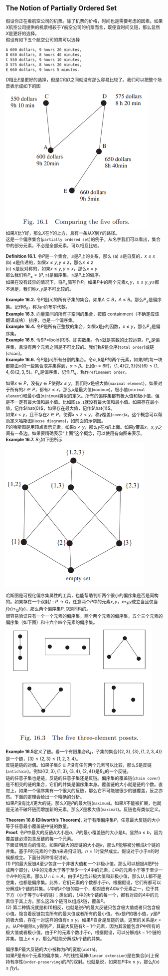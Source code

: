 ##  The Notion of Partially Ordered Set
假设你正在看航空公司的机票。除了机票的价格，时间也是需要考虑的因素。如果$X$航空公司提供的机票相较于$Y$航空公司的机票而言，既便宜时间又短，那么显然$X$是更好的选择。  
假设有如下五个航空公司的票可以选择
```
A 600 dollars, 9 hours 20 minutes,
B 650 dollars, 8 hours 40 minutes,
C 550 dollars, 9 hours 10 minutes,
D 575 dollars, 8 hours 20 minutes,
E 660 dollars, 9 hours 5 minutes.
```
$D$相比$E$是更好的选择，但是$C$和$D$之间就没有那么容易比较了。我们可以把整个场景表示成如下的图  
![](1601.png)  
如果$X$比$Y$好，那么$X$在$Y$的上方，且有一条从$X$到$Y$的路径。  
这是一个偏序集合(`partially ordered set`)的例子。从名字我们可以看出，集合中的部分元素，不必是全部元素，可以相互比较。

**Definition 16.1.** 令$P$是一个集合，$\leq$是$P$上的关系，那么
(a) $\leq$是自反的，$x\leq x$  
(b) $\leq$是传递的，如果$x\leq y, y\leq z$，那么$x\leq z$  
(c) $\leq$是反对称的，如果$x\leq y, y\leq x$，那么$x=y$  
那么我们称$P_\leq =(P,\leq)$是偏序集，$\leq$是$P$上的偏序。  
如果在没有歧异的情况下，将$P_\leq$简写作$P$。如果$P$中的两个元素$x,y$，$x\leq y, y\leq$都不满足，我们称$x,y$是不可比较的。

**Example 16.2.** 令$P$是$[n]$的所有子集的集合。如果$A\subseteq B$，$A\leq B$。那么$P_\leq$是偏序集。记作$B_n$，称为$n$阶布尔代数。  
**Example 16.3.** 向量空间的所有子空间的集合，按照 containment（不确定应该翻译成啥） 排序，也是一个偏序集。  
**Example 16.4.** 令$P$是所有正整数的集合，如果$x$是$y$的因数，$x\leq y$，那么$P_\leq$是偏序集。  
**Example 16.5.** 令$P=\bold{R}$，即实数集。令$\leq$就是实数的比较运算。$P_\leq$是偏序集，且没有两个元素之间是不可比较的。我们称$R$是全序(`total order`)或链(`chian`)。  
**Example 16.6.** 令$P$是$[n]$所有分割的集合。令$\alpha,\beta$是$P$的两个元素，如果$\beta$的每一块都能由$\alpha$的一些集合取并集得到，$\alpha\leq\beta$。比如$n=6$时，$\{1,4\}\{2,3\}\{5\}\{6\}\leq\{1,4,6\}\{2,3,5\}$。$P_\leq$是偏序集，记作$\Pi_n$，称作`refinement order`。

如果$x\in P$，没有$y\in P$使得$x\leq y$，我们称$x$是极大值(`maximal element`)，如果对于所有的$z\in P$，都有$z\leq x$，那么$x$是最大值(`maximum`)。极小值(`minimal element`)和最小值(`minimum`)类似的定义。所有的偏序集都有极大值和极小值，但是不一定有最大值和最小值。比如图`16.1`就没有最大值和最小值。如果存在最小值，记作$\hat{0}$，如果存在最大值，记作$\hat{1}$。  
如果$x< y$，且不存在$z\in P$，使得$x<z<y$，称$y$覆盖(`cover`)$x$。这个概念可以帮助定义哈斯图(`Hasse diagrams`)，如前面的示例图。  
$P$的哈斯图是用顶点表示元素，如果$x<y$，那么$y$在$x$的上面。如果$y$覆盖$x$，$x,y$之间有一条边。如果要精确表示“上面”这个概念，可以使用有向图来表示。  
**Example 16.7.** $B_3$如下图所示  
![](1602.png)

哈斯图是可视化偏序集属性的工具，也能帮助判断两个很小的偏序集是否是同构的。如果存在一个双射$f:P\to Q$，任意两个$P$中的元素$x,y$，$x\leq_P y$成立当且仅当$f(x)\leq_Q f(y)$，那么两个偏序集$P,Q$是同构的。  
很容易验证只有一个一个元素的偏序集，两个两个元素的偏序集，五个三个元素的偏序集（如下图）和十六个四个元素的偏序集。  
![](1603.png)  
**Example 16.5**定义了链。看一个有限集合$B_4$，子集的集合$\{\{2,3\},\{3\},\{1,2,3,4\}\}$是一个链，$\{3\}\leq\{2,3\}\leq\{1,2,3,4\}$。  
反链是链的对偶。如果子集$S\subseteq P$没有任何两个元素可以比较，那么$S$是反链(`antichain`)。例如$\{\{2,3\},\{1,3\},\{3,4\},\{2,4\}\}$是$B_4$的一个反链。  
链的任意子集也是链，反链的任意子集还是反链。偏序集的覆盖链(`chain cover`)是不相交的链的集合，它们的并集是偏序集本身。覆盖链的大小就是链的个数。直觉上，如果一个偏序集有一个很大的反链，那么它不可能被很少的链覆盖，反之亦然。下面的定理会给出一个精确的分析。  
如果$P$没有比$X$更大的链，那么$X$是$P$的最大链(`maximum`)。如果$X$不能被扩展，也就是无法不破坏链而增加新的元素，那么$X$是极大值(`maximal`)。反链也有类似定义。

**Theorem 16.8 (Dilworth’s Theorem).** 对于有限偏序集$P$，任意最大反链的大小等于任意最小覆盖链中链的数量。  
**Proof.** 令$P$中最大的反链$A$大小是$a$，$P$的最小覆盖链的大小是$b$。显然$a\leq b$，因为覆盖链必须包含反链的每一个元素。  
下面证明反向的情况。如果$P$最大的反链的大小是$k$，那么$P$能够被分解成$k$个链的并集。基于$P$的元素的个数$n$来递归证明。$n=1$时显然成立。假设对于小于$n$的时候都成立。下面分两种情况讨论。  
(1) $P$的最大反链$A$至少包含一个非极大值和一个非极小值。那么可以根据$A$把$P$分成两个部分，$U$中的元素大于等于至少一个$A$中的元素，$L$中的元素小于等于至少一个$A$中的元素。那么$U\cap L=A$。由于$A$包含非极大值和非极小值，那么$U,L$都不是空集，也都是偏序集。此外，它们元素的个数都小于$n$，根据假设，它们有都可以分解成$k$个链的并集。$U$中的$k$个链的每一个，都对应有$A$中$k$个元素之一，位于其下方（小于等于$U$中的链）；类似的，$L$中的$k$个链的每一个，都有对应的$A$中的元素位于其上方。那么这$2k$个链可以组成$k$链，覆盖$P$。  
(2) 第二种情况就是和(1)相反，也就是说$P$的最大反链只包含极大值或者只包含极小值。隐含着反链包含所有的最大值或者所有的最小值。令$x$是$P$的极小值，$y$是$P$的极大值，存在一对这样的值有$x\leq y$。如果$P$自身是反链的话，这里的关系是$x=y$。从$P$中删除$x,y$得到$P'$，其最大反链有$k-1$个元素，因为其没能包含$P$中所有的极大值或者极小值。由于$P'$的元素个数小于$n$，根据假设，可以分解成$k-1$个链的并集。加上$x\leq y$，那么$P$就能分解成$k$个链的并集。

偏序集$P$最大反链的大小被称为$P$的宽度(`width`)。  
如果$P$是有$n$个元素的偏序集，$P$的线性延伸(`linear extension`)是在集合$[n]$上保持有序性(`order-preserving`)的$P$的双射。也就是说，如果在$P$中$x\leq y$，那么$f(x)\leq f(y)$。
